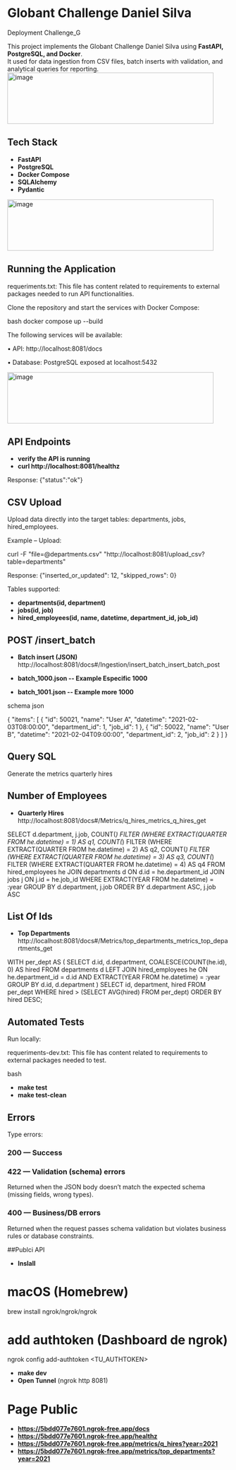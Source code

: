 # Globant Challenge Daniel Silva
Deployment Challenge_G

This project implements the Globant Challenge Daniel Silva using 
**FastAPI, PostgreSQL, and Docker**.  
It used for data ingestion from CSV files, batch inserts with validation, and analytical queries for reporting.  
<img width="468" height="116" alt="image" src="https://github.com/user-attachments/assets/037ae4d8-1d62-45bc-9b17-08be9fb28ce3" />
## Tech Stack

- **FastAPI**
- **PostgreSQL**
- **Docker Compose**
- **SQLAlchemy**
- **Pydantic**
  
<img width="468" height="116" alt="image" src="https://github.com/user-attachments/assets/037ae4d8-1d62-45bc-9b17-08be9fb28ce3" />

## Running the Application

requeriments.txt: This file has content related to requirements to external packages needed to run API functionalities.

Clone the repository and start the services with Docker Compose:

bash
docker compose up --build



The following services will be available:

•	API: http://localhost:8081/docs

•	Database: PostgreSQL exposed at localhost:5432

<img width="468" height="116" alt="image" src="https://github.com/user-attachments/assets/037ae4d8-1d62-45bc-9b17-08be9fb28ce3" />

## API Endpoints

- **verify the API is running**
- **curl http://localhost:8081/healthz**

Response:
{"status":"ok"}

## CSV Upload
Upload data directly into the target tables: departments, jobs, hired_employees.

Example – Upload:

curl -F "file=@departments.csv" "http://localhost:8081/upload_csv?table=departments"

Response:
{"inserted_or_updated": 12, "skipped_rows": 0}

Tables supported:
- **departments(id, department)**
-	**jobs(id, job)**
-	**hired_employees(id, name, datetime, department_id, job_id)**
 

## POST /insert_batch

- **Batch insert (JSON)**  
  http://localhost:8081/docs#/Ingestion/insert_batch_insert_batch_post

- **batch_1000.json -- Example Especific 1000**
- **batch_1001.json -- Example more 1000**


schema json

{
  "items": [
    { "id": 50021, "name": "User A", "datetime": "2021-02-03T08:00:00", "department_id": 1, "job_id": 1 },
    { "id": 50022, "name": "User B", "datetime": "2021-02-04T09:00:00", "department_id": 2, "job_id": 2 }
  ]
}



## Query SQL

Generate the metrics quarterly hires

## Number of Employees

- **Quarterly Hires**  
  http://localhost:8081/docs#/Metrics/q_hires_metrics_q_hires_get

SELECT d.department, j.job,
               COUNT(*) FILTER (WHERE EXTRACT(QUARTER FROM he.datetime) = 1) AS q1,
               COUNT(*) FILTER (WHERE EXTRACT(QUARTER FROM he.datetime) = 2) AS q2,
               COUNT(*) FILTER (WHERE EXTRACT(QUARTER FROM he.datetime) = 3) AS q3,
               COUNT(*) FILTER (WHERE EXTRACT(QUARTER FROM he.datetime) = 4) AS q4
        FROM hired_employees he
        JOIN departments d ON d.id = he.department_id
        JOIN jobs j ON j.id = he.job_id
        WHERE EXTRACT(YEAR FROM he.datetime) = :year
        GROUP BY d.department, j.job
        ORDER BY d.department ASC, j.job ASC

## List Of Ids

- **Top Departments**  
  http://localhost:8081/docs#/Metrics/top_departments_metrics_top_departments_get

 WITH per_dept AS (
  SELECT d.id, d.department,
         COALESCE(COUNT(he.id), 0) AS hired
  FROM departments d
  LEFT JOIN hired_employees he
         ON he.department_id = d.id
        AND EXTRACT(YEAR FROM he.datetime) = :year
  GROUP BY d.id, d.department
)
SELECT id, department, hired
FROM per_dept
WHERE hired > (SELECT AVG(hired) FROM per_dept)
ORDER BY hired DESC;

## Automated Tests

Run locally:

requeriments-dev.txt: This file has content related to requirements to external packages needed to test.

bash

- **make test** 
- **make test-clean** 


## Errors

Type errors:

### 200 — Success

### 422 — Validation (schema) errors

Returned when the JSON body doesn’t match the expected schema (missing fields, wrong types).

### 400 — Business/DB errors

Returned when the request passes schema validation but violates business rules or database constraints.


##Publci API

- **Inslall**

# macOS (Homebrew)
brew install ngrok/ngrok/ngrok

# add authtoken (Dashboard de ngrok)
ngrok config add-authtoken <TU_AUTHTOKEN>

- **make dev**
- **Open Tunnel** (ngrok http 8081)

# Page Public

- **https://5bdd077e7601.ngrok-free.app/docs**
- **https://5bdd077e7601.ngrok-free.app/healthz**
- **https://5bdd077e7601.ngrok-free.app/metrics/q_hires?year=2021**
- **https://5bdd077e7601.ngrok-free.app/metrics/top_departments?year=2021**
